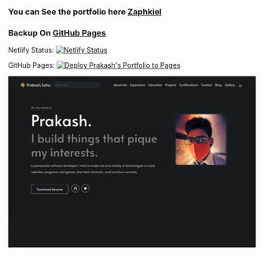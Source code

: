 <!-- Hey, I am a software developer with a passion for Games, Desktop and web development along with Devops. I have a background in computer science and mathematics, and I have a strong interest in the intersection of technology and art. I am currently doing my bachelors in Bachelor of Computer Applications. I am currently working on a project that will be used to help people get fimiliar with GNU/Linux based Operating Systems. -->

### You can See the portfolio here [Zaphkiel](https://zaphkiel.netlify.app/) 

### Backup On [GitHub Pages](https://prakash4844.github.io/My-Portfolio/)


Netlify Status: [![Netlify Status](https://api.netlify.com/api/v1/badges/1e600c49-5223-4c37-acb4-ca3c70949c4d/deploy-status)](https://app.netlify.com/sites/zaphkiel/deploys)

GitHub Pages: [![Deploy Prakash's Portfolio to Pages](https://github.com/Prakash4844/My-Portfolio/actions/workflows/hugo.yml/badge.svg)](https://github.com/Prakash4844/My-Portfolio/actions/workflows/hugo.yml)


![Preview](static/Image.png)